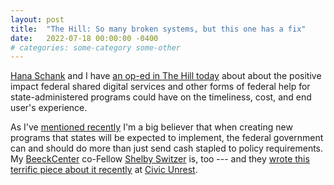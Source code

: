 ```yaml
---
layout: post
title:  "The Hill: So many broken systems, but this one has a fix"
date:   2022-07-18 00:00:00 -0400
# categories: some-category some-other
---
```


[Hana Schank](https://hanaschank.com/) and I have [an op-ed in The Hill today](https://thehill.com/opinion/technology/3561165-so-many-broken-systems-but-this-one-has-a-fix/) about about the positive impact federal shared digital services and other forms of federal help for state-administered programs could have on the timeliness, cost, and end user's experience.

As I've [mentioned recently](https://aaronsnow.net/2022/05/09/sharing-federal-digital-services-with-other-layers-of-government.html) I'm a big believer that when creating new programs that states will be expected to implement, the federal government can and should do more than just send cash stapled to policy requirements. My [BeeckCenter](https://beeckcenter.georgetown.edu) co-Fellow [Shelby Switzer](https://shelbyswitzer.com/) is, too --- and they [wrote this terrific piece about it recently](https://civicunrest.com/2022/06/14/the-shift-to-servant-leadership) at [Civic Unrest](https://civicunrest.com).
